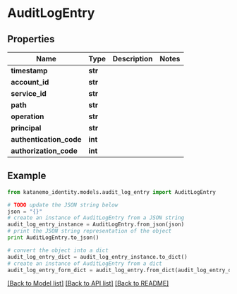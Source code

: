 # AuditLogEntry


## Properties
Name | Type | Description | Notes
------------ | ------------- | ------------- | -------------
**timestamp** | **str** |  | 
**account_id** | **str** |  | 
**service_id** | **str** |  | 
**path** | **str** |  | 
**operation** | **str** |  | 
**principal** | **str** |  | 
**authentication_code** | **int** |  | 
**authorization_code** | **int** |  | 

## Example

```python
from katanemo_identity.models.audit_log_entry import AuditLogEntry

# TODO update the JSON string below
json = "{}"
# create an instance of AuditLogEntry from a JSON string
audit_log_entry_instance = AuditLogEntry.from_json(json)
# print the JSON string representation of the object
print AuditLogEntry.to_json()

# convert the object into a dict
audit_log_entry_dict = audit_log_entry_instance.to_dict()
# create an instance of AuditLogEntry from a dict
audit_log_entry_form_dict = audit_log_entry.from_dict(audit_log_entry_dict)
```
[[Back to Model list]](../README.md#documentation-for-models) [[Back to API list]](../README.md#documentation-for-api-endpoints) [[Back to README]](../README.md)


